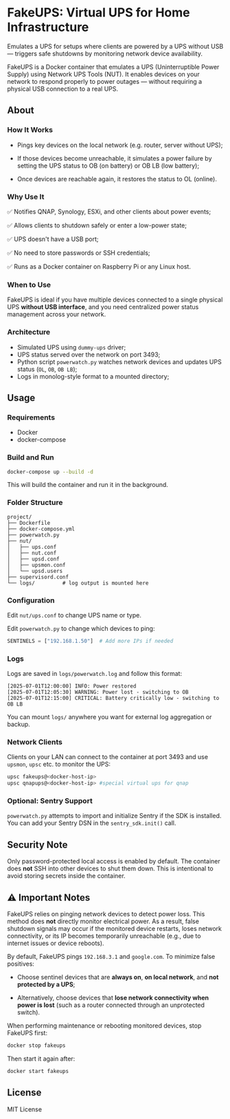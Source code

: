 # FakeUPS: Virtual UPS for Home Infrastructure

Emulates a UPS for setups where clients are powered by a UPS without USB — triggers safe shutdowns by monitoring network device availability.

FakeUPS is a Docker container that emulates a UPS (Uninterruptible Power Supply) using Network UPS Tools (NUT). It enables devices on your network to respond properly to power outages — without requiring a physical USB connection to a real UPS.

## About 

### How It Works

- Pings key devices on the local network (e.g. router, server without UPS);

- If those devices become unreachable, it simulates a power failure by setting the UPS status to OB (on battery) or OB LB (low battery);

- Once devices are reachable again, it restores the status to OL (online).

### Why Use It

✅ Notifies QNAP, Synology, ESXi, and other clients about power events;

✅ Allows clients to shutdown safely or enter a low-power state;

✅ UPS doesn't have a USB port;

✅ No need to store passwords or SSH credentials;

✅ Runs as a Docker container on Raspberry Pi or any Linux host.

### When to Use
FakeUPS is ideal if you have multiple devices connected to a single physical UPS **without USB interface**, and you need centralized power status management across your network.

### Architecture

* Simulated UPS using `dummy-ups` driver;
* UPS status served over the network on port 3493;
* Python script `powerwatch.py` watches network devices and updates UPS status (`OL`, `OB`, `OB LB`);
* Logs in monolog-style format to a mounted directory;

## Usage

### Requirements

* Docker
* docker-compose

### Build and Run

```bash
docker-compose up --build -d
```
This will build the container and run it in the background.

### Folder Structure

```
project/
├── Dockerfile
├── docker-compose.yml
├── powerwatch.py
├── nut/
│   ├── ups.conf
│   ├── nut.conf
│   ├── upsd.conf
│   ├── upsmon.conf
│   └── upsd.users
├── supervisord.conf
└── logs/         # log output is mounted here
```

### Configuration

Edit `nut/ups.conf` to change UPS name or type.

Edit `powerwatch.py` to change which devices to ping:

```python
SENTINELS = ["192.168.1.50"]  # Add more IPs if needed
```

### Logs

Logs are saved in `logs/powerwatch.log` and follow this format:

```
[2025-07-01T12:00:00] INFO: Power restored
[2025-07-01T12:05:30] WARNING: Power lost - switching to OB
[2025-07-01T12:15:00] CRITICAL: Battery critically low - switching to OB LB
```

You can mount `logs/` anywhere you want for external log aggregation or backup.

### Network Clients

Clients on your LAN can connect to the container at port 3493 and use `upsmon`, `upsc` etc. to monitor the UPS:

```bash
upsc fakeups@<docker-host-ip>
upsc qnapups@<docker-host-ip> #special virtual ups for qnap
```

### Optional: Sentry Support

`powerwatch.py` attempts to import and initialize Sentry if the SDK is installed. You can add your Sentry DSN in the `sentry_sdk.init()` call.

## Security Note

Only password-protected local access is enabled by default. The container does **not** SSH into other devices to shut them down. This is intentional to avoid storing secrets inside the container.

## ⚠️ Important Notes
FakeUPS relies on pinging network devices to detect power loss. This method does **not** directly monitor electrical power. As a result, false shutdown signals may occur if the monitored device restarts, loses network connectivity, or its IP becomes temporarily unreachable (e.g., due to internet issues or device reboots).

By default, FakeUPS pings `192.168.3.1` and `google.com`. To minimize false positives:

- Choose sentinel devices that are **always on**, **on local network**, and **not protected by a UPS**;

- Alternatively, choose devices that **lose network connectivity when power is lost** (such as a router connected through an unprotected switch).

When performing maintenance or rebooting monitored devices, stop FakeUPS first:

```bash
docker stop fakeups
```

Then start it again after:

```bash
docker start fakeups
```


## License

MIT License
